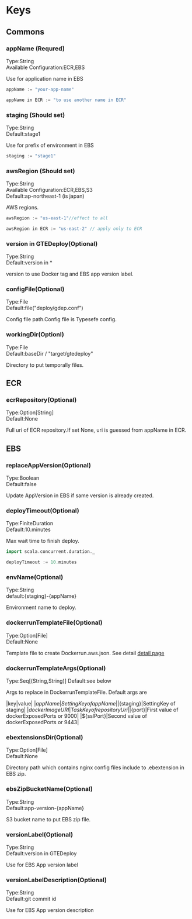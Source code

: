 # Keys

## Commons

### appName (Requred)

Type:String  
Available Configuration:ECR,EBS  

Use for application name in EBS

```scala
appName := "your-app-name"

appName in ECR := "to use another name in ECR"
```

### staging (Should set)

Type:String  
Default:stage1

Use for prefix of environment in EBS

```scala
staging := "stage1"
```

### awsRegion (Should set)

Type:String  
Available Configuration:ECR,EBS,S3  
Default:ap-northeast-1 (is japan)

AWS regions.

```scala
awsRegion := "us-east-1"//effect to all

awsRegion in ECR := "us-east-2" // apply only to ECR
```

### version in GTEDeploy(Optional)

Type:String  
Default:version in *

version to use Docker tag and EBS app version label.

### configFile(Optional)

Type:File  
Default:file("deploy/gdep.conf")

Config file path.Config file is Typesefe config.

### workingDir(Optionl)

Type:File  
Default:baseDir / "target/gtedeploy"

Directory to put temporally files.

## ECR

### ecrRepository(Optional)

Type:Option[String]  
Default:None

Full uri of ECR repository.If set None, uri is guessed from appName in ECR.


## EBS

### replaceAppVersion(Optional)

Type:Boolean  
Default:false

Update AppVersion in EBS if same version is already created.

### deployTimeout(Optional)

Type:FiniteDuration  
Default:10.minutes

Max wait time to finish deploy.

```scala
import scala.concurrent.duration._

deployTimeout := 10.minutes
```

### envName(Optional)

Type:String  
default:{staging}-{appName}

Environment name to deploy.

### dockerrunTemplateFile(Optional)

Type:Option[File]  
Default:None

Template file to create Dockerrun.aws.json.
See detail [detail page](CustomDockerrunAwsTemplate.md)

### dockerrunTemplateArgs(Optional)

Type:Seq[(String,String)]
Default:see below

Args to replace in DockerrunTemplateFile.
Default args are

|key|value|
|${appName}|SettingKey of appName|
|${staging}|SettingKey of staging|
|${dockerImageURI}|TaskKey of repositoryUri|
|${port}|First value of dockerExposedPorts or 9000|
|${sslPort}|Second value of dockerExposedPorts or 9443|


### ebextensionsDir(Optional)

Type:Option[File]  
Default:None

Directory path which contains nginx config files include to .ebextension in EBS zip.

### ebsZipBucketName(Optional)

Type:String  
Default:app-version-{appName}

S3 bucket name to put EBS zip file.

### versionLabel(Optional)

Type:String  
Default:version in GTEDeploy

Use for EBS App version label

### versionLabelDescription(Optional)

Type:String  
Default:git commit id

Use for EBS App version description



